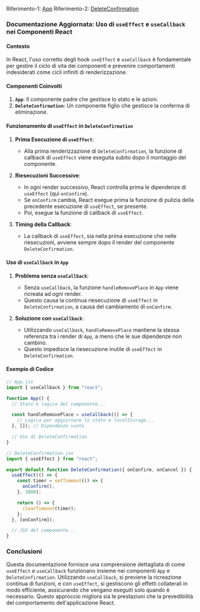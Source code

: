 Riferimento-1: [App](../src/App.jsx)
Riferimento-2: [DeleteConfirmation](../src/components/DeleteConfirmation.jsx)

### Documentazione Aggiornata: Uso di `useEffect` e `useCallback` nei Componenti React

#### Contesto

In React, l'uso corretto degli hook `useEffect` e `useCallback` è fondamentale per gestire il ciclo di vita dei componenti e prevenire comportamenti indesiderati come cicli infiniti di renderizzazione.

#### Componenti Coinvolti

1. **`App`**: Il componente padre che gestisce lo stato e le azioni.
2. **`DeleteConfirmation`**: Un componente figlio che gestisce la conferma di eliminazione.

#### Funzionamento di `useEffect` in `DeleteConfirmation`

1. **Prima Esecuzione di `useEffect`**:

   - Alla prima renderizzazione di `DeleteConfirmation`, la funzione di callback di `useEffect` viene eseguita subito dopo il montaggio del componente.

2. **Riesecuzioni Successive**:

   - In ogni render successivo, React controlla prima le dipendenze di `useEffect` (qui `onConfirm`).
   - Se `onConfirm` cambia, React esegue prima la funzione di pulizia della precedente esecuzione di `useEffect`, se presente.
   - Poi, esegue la funzione di callback di `useEffect`.

3. **Timing della Callback**:
   - La callback di `useEffect`, sia nella prima esecuzione che nelle riesecuzioni, avviene sempre dopo il render del componente `DeleteConfirmation`.

#### Uso di `useCallback` in `App`

1. **Problema senza `useCallback`**:

   - Senza `useCallback`, la funzione `handleRemovePlace` in `App` viene ricreata ad ogni render.
   - Questo causa la continua riesecuzione di `useEffect` in `DeleteConfirmation`, a causa del cambiamento di `onConfirm`.

2. **Soluzione con `useCallback`**:
   - Utilizzando `useCallback`, `handleRemovePlace` mantiene la stessa referenza tra i render di `App`, a meno che le sue dipendenze non cambino.
   - Questo impedisce la riesecuzione inutile di `useEffect` in `DeleteConfirmation`.

#### Esempio di Codice

```jsx
// App.jsx
import { useCallback } from "react";

function App() {
  // Stato e logica del componente...

  const handleRemovePlace = useCallback(() => {
    // Logica per aggiornare lo stato e localStorage...
  }, []); // Dipendenze vuote

  // Uso di DeleteConfirmation
}

// DeleteConfirmation.jsx
import { useEffect } from "react";

export default function DeleteConfirmation({ onConfirm, onCancel }) {
  useEffect(() => {
    const timer = setTimeout(() => {
      onConfirm();
    }, 3000);

    return () => {
      clearTimeout(timer);
    };
  }, [onConfirm]);

  // JSX del componente...
}
```

### Conclusioni

Questa documentazione fornisce una comprensione dettagliata di come `useEffect` e `useCallback` funzionano insieme nei componenti `App` e `DeleteConfirmation`. Utilizzando `useCallback`, si previene la ricreazione continua di funzioni, e con `useEffect`, si gestiscono gli effetti collaterali in modo efficiente, assicurando che vengano eseguiti solo quando è necessario. Questo approccio migliora sia le prestazioni che la prevedibilità del comportamento dell'applicazione React.
